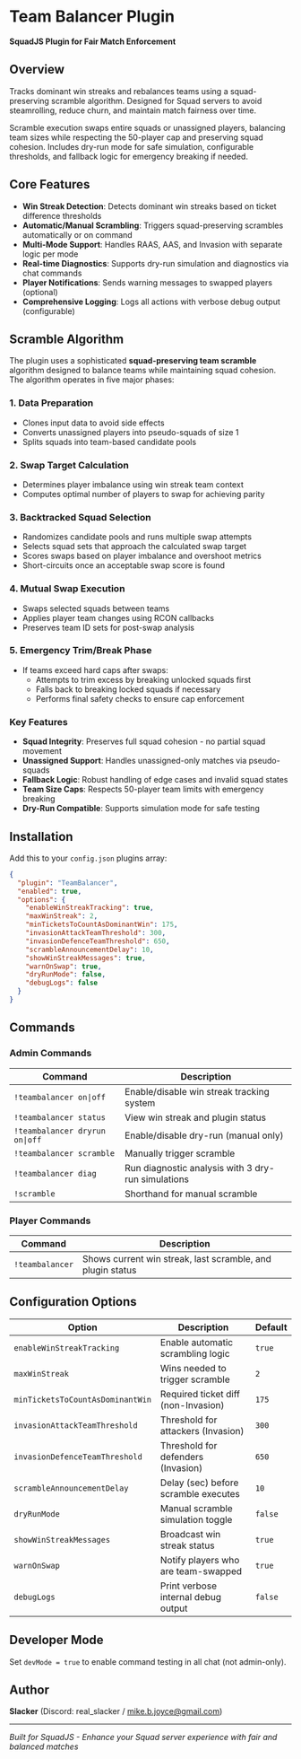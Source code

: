 # Team Balancer Plugin

**SquadJS Plugin for Fair Match Enforcement**

## Overview

Tracks dominant win streaks and rebalances teams using a squad-preserving scramble algorithm. Designed for Squad servers to avoid steamrolling, reduce churn, and maintain match fairness over time.

Scramble execution swaps entire squads or unassigned players, balancing team sizes while respecting the 50-player cap and preserving squad cohesion. Includes dry-run mode for safe simulation, configurable thresholds, and fallback logic for emergency breaking if needed.

## Core Features

- **Win Streak Detection**: Detects dominant win streaks based on ticket difference thresholds
- **Automatic/Manual Scrambling**: Triggers squad-preserving scrambles automatically or on command
- **Multi-Mode Support**: Handles RAAS, AAS, and Invasion with separate logic per mode
- **Real-time Diagnostics**: Supports dry-run simulation and diagnostics via chat commands
- **Player Notifications**: Sends warning messages to swapped players (optional)
- **Comprehensive Logging**: Logs all actions with verbose debug output (configurable)

## Scramble Algorithm

The plugin uses a sophisticated **squad-preserving team scramble** algorithm designed to balance teams while maintaining squad cohesion. The algorithm operates in five major phases:

### 1. Data Preparation
- Clones input data to avoid side effects
- Converts unassigned players into pseudo-squads of size 1
- Splits squads into team-based candidate pools

### 2. Swap Target Calculation
- Determines player imbalance using win streak team context
- Computes optimal number of players to swap for achieving parity

### 3. Backtracked Squad Selection
- Randomizes candidate pools and runs multiple swap attempts
- Selects squad sets that approach the calculated swap target
- Scores swaps based on player imbalance and overshoot metrics
- Short-circuits once an acceptable swap score is found

### 4. Mutual Swap Execution
- Swaps selected squads between teams
- Applies player team changes using RCON callbacks
- Preserves team ID sets for post-swap analysis

### 5. Emergency Trim/Break Phase
- If teams exceed hard caps after swaps:
  - Attempts to trim excess by breaking unlocked squads first
  - Falls back to breaking locked squads if necessary
  - Performs final safety checks to ensure cap enforcement

### Key Features
- **Squad Integrity**: Preserves full squad cohesion - no partial squad movement
- **Unassigned Support**: Handles unassigned-only matches via pseudo-squads
- **Fallback Logic**: Robust handling of edge cases and invalid squad states
- **Team Size Caps**: Respects 50-player team limits with emergency breaking
- **Dry-Run Compatible**: Supports simulation mode for safe testing

## Installation

Add this to your `config.json` plugins array:

```json
{
  "plugin": "TeamBalancer",
  "enabled": true,
  "options": {
    "enableWinStreakTracking": true,
    "maxWinStreak": 2,
    "minTicketsToCountAsDominantWin": 175,
    "invasionAttackTeamThreshold": 300,
    "invasionDefenceTeamThreshold": 650,
    "scrambleAnnouncementDelay": 10,
    "showWinStreakMessages": true,
    "warnOnSwap": true,
    "dryRunMode": false,
    "debugLogs": false
  }
}
```

## Commands

### Admin Commands

| Command | Description |
|---------|-------------|
| `!teambalancer on\|off` | Enable/disable win streak tracking system |
| `!teambalancer status` | View win streak and plugin status |
| `!teambalancer dryrun on\|off` | Enable/disable dry-run (manual only) |
| `!teambalancer scramble` | Manually trigger scramble |
| `!teambalancer diag` | Run diagnostic analysis with 3 dry-run simulations |
| `!scramble` | Shorthand for manual scramble |

### Player Commands

| Command | Description |
|---------|-------------|
| `!teambalancer` | Shows current win streak, last scramble, and plugin status |

## Configuration Options

| Option | Description | Default |
|--------|-------------|---------|
| `enableWinStreakTracking` | Enable automatic scrambling logic | `true` |
| `maxWinStreak` | Wins needed to trigger scramble | `2` |
| `minTicketsToCountAsDominantWin` | Required ticket diff (non-Invasion) | `175` |
| `invasionAttackTeamThreshold` | Threshold for attackers (Invasion) | `300` |
| `invasionDefenceTeamThreshold` | Threshold for defenders (Invasion) | `650` |
| `scrambleAnnouncementDelay` | Delay (sec) before scramble executes | `10` |
| `dryRunMode` | Manual scramble simulation toggle | `false` |
| `showWinStreakMessages` | Broadcast win streak status | `true` |
| `warnOnSwap` | Notify players who are team-swapped | `true` |
| `debugLogs` | Print verbose internal debug output | `false` |

## Developer Mode

Set `devMode = true` to enable command testing in all chat (not admin-only).

## Author

**Slacker** (Discord: real_slacker / mike.b.joyce@gmail.com)

---

*Built for SquadJS - Enhance your Squad server experience with fair and balanced matches*
